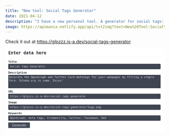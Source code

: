 ```yaml
---
title: "New tool: Social Tags Generator"
date: 2021-04-12
description: "I have a new personal tool. A generator for social tags: OpenGraph and Twitter Cards. Hope you also find it useful."
image: https://apimania.netlify.app/api/txt2img?text=New%20Tool:Social%20Tags%20Generator&font=Titillium%20Web&format=4:3
---
```


Check it out at <https://glpzzz.is-a.dev/social-tags-generator>

<a href="https://glpzzz.is-a.dev/social-tags-generator">
    <img src="/assets/2021-04-12-social-tags-generator.png" alt="glpzzz's Social Tags Generator">
</a>

